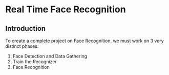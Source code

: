 # Real Time Face Recognition

## Introduction

To create a complete project on Face Recognition, we must work on 3 very distinct phases:

1. Face Detection and Data Gathering
2. Train the Recognizer
3. Face Recognition
